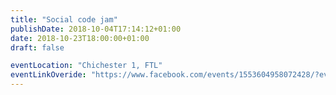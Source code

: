 ```yaml
---
title: "Social code jam"
publishDate: 2018-10-04T17:14:12+01:00
date: 2018-10-23T18:00:00+01:00
draft: false

eventLocation: "Chichester 1, FTL"
eventLinkOveride: "https://www.facebook.com/events/1553604958072428/?event_time_id=1553604964739094"
---
```


